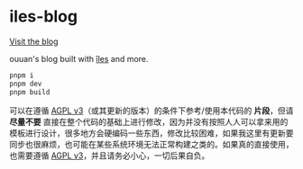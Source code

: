 # iles-blog

[Visit the blog](https://ouuan.moe)

ouuan's blog built with [îles](https://github.com/ElMassimo/iles) and more.

```bash
pnpm i
pnpm dev
pnpm build
```

可以在遵循 [AGPL v3](LICENSE)（或其更新的版本）的条件下参考/使用本代码的 **片段**，但请 **尽量不要** 直接在整个代码的基础上进行修改，因为并没有按照人人可以拿来用的模板进行设计，很多地方会硬编码一些东西，修改比较困难，如果我这里有更新要同步也很麻烦，也可能在某些系统环境无法正常构建之类的。如果真的直接使用，也需要遵循 [AGPL v3](LICENSE)，并且请务必小心，一切后果自负。
